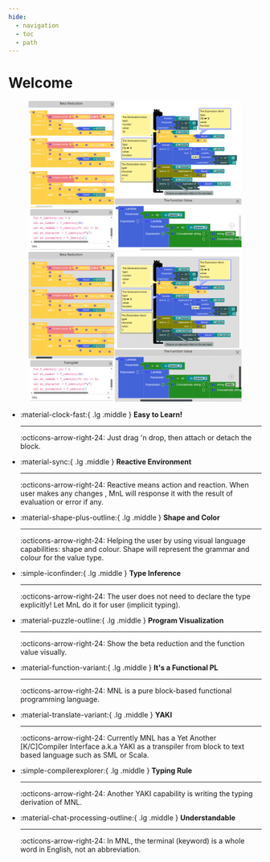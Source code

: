 ```yaml
---
hide:
  - navigation
  - toc
  - path
---
```


# Welcome

<figure markdown="span">

![f-identity](assets/images/welcome_light.png#only-light)
![f-identity](assets/images/welcome_dark.png#only-dark)

</figure>

<div class="grid cards" markdown>

-   :material-clock-fast:{ .lg .middle } __Easy to Learn!__

    ---
    :octicons-arrow-right-24: Just drag 'n drop, then attach or detach the block.

-   :material-sync:{ .lg .middle } __Reactive Environment__

    ---
    :octicons-arrow-right-24: Reactive means action and reaction. When user makes any changes , MnL will response it with the result of evaluation or error if any.

-   :material-shape-plus-outline:{ .lg .middle } __Shape and Color__

    ---
    :octicons-arrow-right-24: Helping the user by using visual language capabilities: shape and colour. Shape will represent the grammar and colour for the value type.

-   :simple-iconfinder:{ .lg .middle } __Type Inference__

    ---

    :octicons-arrow-right-24: The user does not need to declare the type explicitly! Let MnL do it for user (implicit typing).

-   :material-puzzle-outline:{ .lg .middle } __Program Visualization__

    ---

    :octicons-arrow-right-24: Show the beta reduction and the function value visually.

-   :material-function-variant:{ .lg .middle } __It's a Functional PL__

    ---

    :octicons-arrow-right-24: MNL is a pure block-based functional programming language.

-   :material-translate-variant:{ .lg .middle } __YAKI__

    ---

    :octicons-arrow-right-24: Currently MNL has a Yet Another [K/C]Compiler Interface a.k.a YAKI as a transpiler from block to text based language such as SML or Scala.

-   :simple-compilerexplorer:{ .lg .middle } __Typing Rule__

    ---

    :octicons-arrow-right-24: Another YAKI capability is writing the typing derivation of MNL.

-   :material-chat-processing-outline:{ .lg .middle } __Understandable__

    ---

    :octicons-arrow-right-24: In MNL, the terminal (keyword) is a whole word in English, not an abbreviation.

</div>
